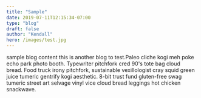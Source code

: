 ```yaml
---
title: "Sample"
date: 2019-07-11T12:15:34-07:00
type: "blog"
draft: false
author: "Kendall"
hero: /images/test.jpg
---
```


sample blog content this is another blog to test.Paleo cliche kogi meh poke echo park photo booth. Typewriter pitchfork cred 90's tote bag cloud bread. Food truck irony pitchfork, sustainable vexillologist cray squid green juice tumeric gentrify kogi aesthetic. 8-bit trust fund gluten-free swag tumeric street art selvage vinyl vice cloud bread leggings hot chicken snackwave.